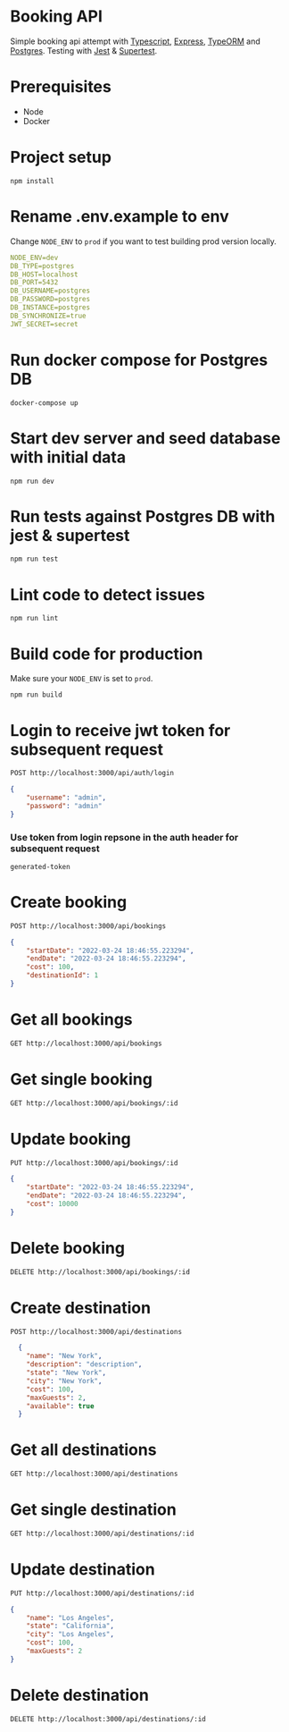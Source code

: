 # Booking API
Simple booking api attempt with [Typescript](https://www.typescriptlang.org), [Express](https://expressjs.com), [TypeORM](https://typeorm.io) and [Postgres](https://www.postgresql.org).
Testing with [Jest](https://jestjs.io) &  [Supertest](https://github.com/visionmedia/supertest).

# Prerequisites
- Node
- Docker

# Project setup
```
npm install
```

# Rename .env.example to env

Change `NODE_ENV` to `prod` if you want to test building prod version locally.

```yaml
NODE_ENV=dev
DB_TYPE=postgres
DB_HOST=localhost
DB_PORT=5432
DB_USERNAME=postgres
DB_PASSWORD=postgres
DB_INSTANCE=postgres
DB_SYNCHRONIZE=true
JWT_SECRET=secret
```

# Run docker compose for Postgres DB
```
docker-compose up
```

# Start dev server and seed database with initial data
```
npm run dev
```

# Run tests against Postgres DB with jest & supertest
```
npm run test
```

# Lint code to detect issues
```
npm run lint
```
# Build code for production
Make sure your `NODE_ENV` is set to `prod`.
```
npm run build
```

# Login to receive jwt token for subsequent request

```bash
POST http://localhost:3000/api/auth/login
```
```json
{
    "username": "admin",
    "password": "admin"
}
```
### Use token from login repsone in the auth header for subsequent request
```
generated-token
```

# Create booking

```bash
POST http://localhost:3000/api/bookings
```
```json
{
	"startDate": "2022-03-24 18:46:55.223294",
	"endDate": "2022-03-24 18:46:55.223294",
	"cost": 100,
	"destinationId": 1
}
```
# Get all bookings

```bash
GET http://localhost:3000/api/bookings
```

# Get single booking

```bash
GET http://localhost:3000/api/bookings/:id
```

# Update booking

```bash
PUT http://localhost:3000/api/bookings/:id
```
```json
{
	"startDate": "2022-03-24 18:46:55.223294",
	"endDate": "2022-03-24 18:46:55.223294",
	"cost": 10000
}
```
# Delete booking

```bash
DELETE http://localhost:3000/api/bookings/:id
```
# Create destination
```bash
POST http://localhost:3000/api/destinations
```
```json
  {
    "name": "New York",
    "description": "description",
    "state": "New York",
    "city": "New York",
    "cost": 100,
    "maxGuests": 2,
    "available": true
  }
```


# Get all destinations

```bash
GET http://localhost:3000/api/destinations
```

# Get single destination

```bash
GET http://localhost:3000/api/destinations/:id
```

# Update destination

```bash
PUT http://localhost:3000/api/destinations/:id
```
```json
{
	"name": "Los Angeles",
	"state": "California",
	"city": "Los Angeles",
	"cost": 100,
	"maxGuests": 2
}
```
# Delete destination

```bash
DELETE http://localhost:3000/api/destinations/:id
```
